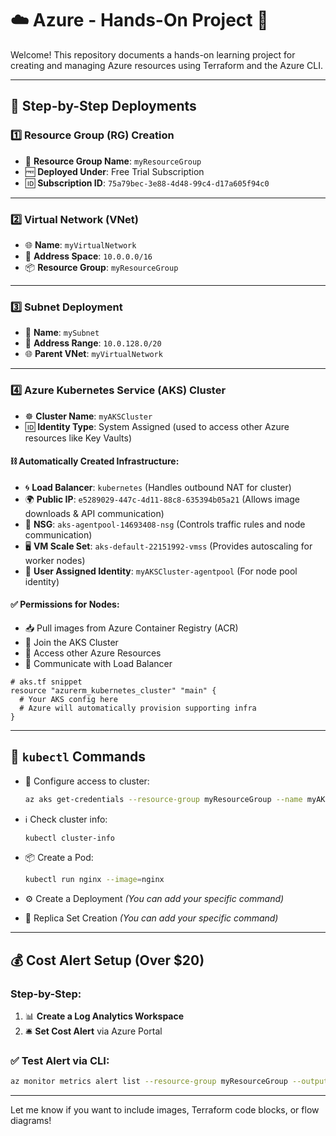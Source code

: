 # ☁️ Azure - Hands-On Project 🚀

Welcome! This repository documents a hands-on learning project for creating and managing Azure resources using Terraform and the Azure CLI.

---

## 🔧 Step-by-Step Deployments

### 1️⃣ Resource Group (RG) Creation
- 📁 **Resource Group Name**: `myResourceGroup`  
- 🆓 **Deployed Under**: Free Trial Subscription  
- 🆔 **Subscription ID**: `75a79bec-3e88-4d48-99c4-d17a605f94c0`

---

### 2️⃣ Virtual Network (VNet)
- 🌐 **Name**: `myVirtualNetwork`  
- 📍 **Address Space**: `10.0.0.0/16`  
- 📦 **Resource Group**: `myResourceGroup`

---

### 3️⃣ Subnet Deployment
- 🧱 **Name**: `mySubnet`  
- 📍 **Address Range**: `10.0.128.0/20`  
- 🌐 **Parent VNet**: `myVirtualNetwork`

---

### 4️⃣ Azure Kubernetes Service (AKS) Cluster
- ☸️ **Cluster Name**: `myAKSCluster`  
- 🆔 **Identity Type**: System Assigned (used to access other Azure resources like Key Vaults)  

#### ⛓️ Automatically Created Infrastructure:
- 🌀 **Load Balancer**: `kubernetes` (Handles outbound NAT for cluster)
- 🌍 **Public IP**: `e5289029-447c-4d11-88c8-635394b05a21` (Allows image downloads & API communication)
- 🔐 **NSG**: `aks-agentpool-14693408-nsg` (Controls traffic rules and node communication)
- 🖥️ **VM Scale Set**: `aks-default-22151992-vmss` (Provides autoscaling for worker nodes)
- 👥 **User Assigned Identity**: `myAKSCluster-agentpool` (For node pool identity)

#### ✅ Permissions for Nodes:
- 📥 Pull images from Azure Container Registry (ACR)  
- 🔗 Join the AKS Cluster  
- 🔐 Access other Azure Resources  
- 🔁 Communicate with Load Balancer

```hcl
# aks.tf snippet
resource "azurerm_kubernetes_cluster" "main" {
  # Your AKS config here
  # Azure will automatically provision supporting infra
}
```

---

## 🧪 `kubectl` Commands

- 🔐 Configure access to cluster:  
  ```bash
  az aks get-credentials --resource-group myResourceGroup --name myAKSCluster
  ```

- ℹ️ Check cluster info:  
  ```bash
  kubectl cluster-info
  ```

- 📦 Create a Pod:  
  ```bash
  kubectl run nginx --image=nginx
  ```

- ⚙️ Create a Deployment *(You can add your specific command)*

- 📡 Replica Set Creation *(You can add your specific command)*

---

## 💰 Cost Alert Setup (Over $20)

### Step-by-Step:
1. 📊 **Create a Log Analytics Workspace**
2. 🛎️ **Set Cost Alert** via Azure Portal

### ✅ Test Alert via CLI:
```bash
az monitor metrics alert list --resource-group myResourceGroup --output table
```

---

Let me know if you want to include images, Terraform code blocks, or flow diagrams!
